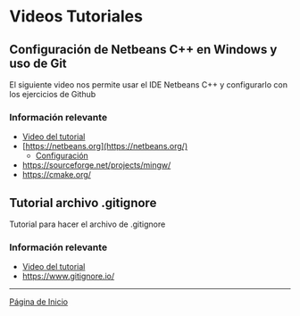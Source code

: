 # Videos Tutoriales

## Configuración de Netbeans C++ en Windows y uso de Git

El siguiente video nos permite usar el IDE Netbeans C++ y configurarlo con los ejercicios de Github

### Información relevante

- [Video del tutorial](https://youtu.be/S5EMyqVrPO0)
- [https://netbeans.org](https://netbeans.org/)
  - [Configuración](https://netbeans.org/community/releases/80/cpp-setup-instructions.html#mingw)
- https://sourceforge.net/projects/mingw/
- https://cmake.org/

## Tutorial archivo .gitignore

Tutorial para hacer el archivo de .gitignore

### Información relevante

- [Video del tutorial](https://youtu.be/QSRTWwKiavI)
- https://www.gitignore.io/

------

[Página de Inicio](https://github.com/mikeguzman/EIF201-Progra-I)